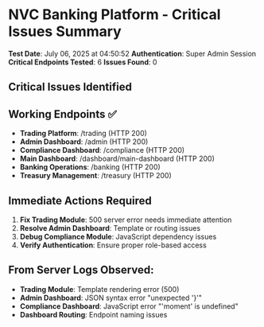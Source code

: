 # NVC Banking Platform - Critical Issues Summary

**Test Date**: July 06, 2025 at 04:50:52
**Authentication**: Super Admin Session
**Critical Endpoints Tested**: 6
**Issues Found**: 0

## Critical Issues Identified

## Working Endpoints ✅

- **Trading Platform**: /trading (HTTP 200)
- **Admin Dashboard**: /admin (HTTP 200)
- **Compliance Dashboard**: /compliance (HTTP 200)
- **Main Dashboard**: /dashboard/main-dashboard (HTTP 200)
- **Banking Operations**: /banking (HTTP 200)
- **Treasury Management**: /treasury (HTTP 200)

## Immediate Actions Required

1. **Fix Trading Module**: 500 server error needs immediate attention
2. **Resolve Admin Dashboard**: Template or routing issues
3. **Debug Compliance Module**: JavaScript dependency issues
4. **Verify Authentication**: Ensure proper role-based access

## From Server Logs Observed:

- **Trading Module**: Template rendering error (500)
- **Admin Dashboard**: JSON syntax error "unexpected '}'"
- **Compliance Dashboard**: JavaScript error "'moment' is undefined"
- **Dashboard Routing**: Endpoint naming issues

